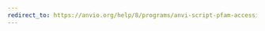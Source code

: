 ```yaml
---
redirect_to: https://anvio.org/help/8/programs/anvi-script-pfam-accessions-to-hmms-directory
---
```

